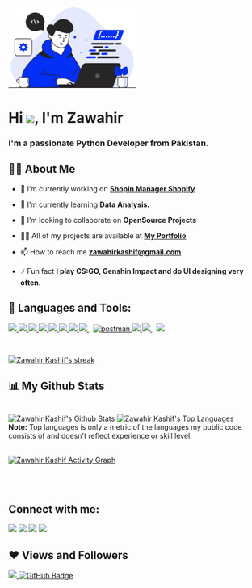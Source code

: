 <a href="#"><img width="50%" height="auto"  src="https://github.com/zawahirkashif/zawahirkashif/blob/478c1ffb7a9d0ab01c1502eb923073eae3f0cf95/images/02-512.png"/></a>

<h1 align="left">Hi <img src="https://raw.githubusercontent.com/MartinHeinz/MartinHeinz/master/wave.gif" width="30px">, I'm Zawahir</h1>
<h3 align="left">I'm a passionate Python Developer from Pakistan.</h3>


## 🙋‍♂️ About Me

- 🔭 I’m currently working on **[Shopin Manager Shopify](https://github.com/zawahirkashif/Shopin-Manager-Shopify)**

- 🌱 I’m currently learning **Data Analysis.**

- 👯 I’m looking to collaborate on **OpenSource Projects**

- 👨‍💻 All of my projects are available at **[My Portfolio](https://github.com/zawahirkashif)**

- 📫 How to reach me **zawahirkashif@gmail.com**

- ⚡ Fun fact **I play CS:GO, Genshin Impact and do UI designing very often.**

## 🚀 Languages and Tools:

<p align="left"> 
    <a href="https://www.java.com" target="_blank"> <img src="https://img.icons8.com/color/48/000000/java-coffee-cup-logo.png"/> </a>
    <a href="https://docs.microsoft.com/en-us/dotnet/csharp/" target="_blank"> <img src="https://img.icons8.com/color/48/000000/c-sharp-logo.png"/> </a> 
    <a href="https://developer.mozilla.org/en-US/docs/Web/JavaScript" target="_blank"> <img src="https://img.icons8.com/color/48/000000/javascript.png"/> </a> 
    <a href="https://www.w3.org/html/" target="_blank"> <img src="https://img.icons8.com/color/48/000000/html-5.png"/> </a> 
    <a href="https://www.w3schools.com/css/" target="_blank"> <img src="https://img.icons8.com/color/48/000000/css3.png"/> </a> 
    <a href="https://getbootstrap.com" target="_blank"> <img src="https://img.icons8.com/color/48/000000/bootstrap.png"/> </a> 
    <a href="https://www.python.org" target="_blank"> <img src="https://img.icons8.com/color/48/000000/python.png"/> </a> 
    <a style="padding-right:8px;" href="https://www.mysql.com/" target="_blank"> <img src="https://img.icons8.com/fluent/50/000000/mysql-logo.png"/> </a>
    <a href="https://postman.com" target="_blank"> <img src="https://www.vectorlogo.zone/logos/getpostman/getpostman-icon.svg" alt="postman" width="45" height="45"/> </a>   
    <a href="https://git-scm.com/" target="_blank"> <img src="https://img.icons8.com/color/48/000000/git.png"/> </a> 
    <a style="padding-right:8px;" href="https://www.shopify.com/" target="_blank"> <img src="https://img.icons8.com/color/48/000000/shopify.png"/> </a>
    <a style="padding-right:8px;" href="https://wordpress.org/" target="_blank"> <img src="https://img.icons8.com/fluency/48/000000/wordpress.png"/> </a>
    
</p>


<br/>

<p align="left">
    <a href="https://github.com/zawahirkashif/github-readme-streak-stats">
        <img title="🔥 Get streak stats for your profile at git.io/streak-stats" alt="Zawahir Kashif's streak" src="https://github-readme-streak-stats.herokuapp.com/?user=zawahirkashif&theme=black-ice&hide_border=true&stroke=0000&background=060A0CD0"/>
    </a>
</p>

## 📊 My Github Stats

  <br/>
    <a href="https://github.com/zawahirkashif/github-readme-stats"><img alt="Zawahir Kashif's Github Stats" src="https://github-readme-stats.vercel.app/api?username=zawahirkashif&show_icons=true&count_private=true&theme=react&hide_border=true&bg_color=0D1117" /></a>
  <a href="https://github.com/zawahirkashif/github-readme-stats"><img alt="Zawahir Kashif's Top Languages" src="https://github-readme-stats.vercel.app/api/top-langs/?username=zawahirkashif&langs_count=8&count_private=true&layout=compact&theme=react&hide_border=true&bg_color=0D1117" /></a>
  <br/>
  <b>Note:</b> Top languages is only a metric of the languages my public code consists of and doesn't reflect experience or skill level.


<br/>
<br/>

<a href="https://github.com/zawahirkashif/github-readme-activity-graph"><img alt="Zawahir Kashif Activity Graph" src="https://activity-graph.herokuapp.com/graph?username=zawahirkashif&bg_color=0D1117&color=5BCDEC&line=5BCDEC&point=FFFFFF&hide_border=true" /></a>

<br/>
<br/>

## Connect with me:
<p align="left">

<a href = "https://www.linkedin.com/in/muhammad-zawahir-kashif-a75946128/"><img src="https://img.icons8.com/fluent/48/000000/linkedin.png"/></a>
<a href = "https://twitter.com/SMZawahir1"><img src="https://img.icons8.com/fluent/48/000000/twitter.png"/></a>
<a href = "https://www.instagram.com/zawahir_kashif_/"><img src="https://img.icons8.com/fluent/48/000000/instagram-new.png"/></a>
<a href = "https://www.youtube.com/channel/UCRkBymd40iAcbzhfU5hy4Xw"><img src="https://img.icons8.com/color/48/000000/youtube-play.png"/></a>

</p>

## ❤ Views and Followers
<a href="https://github.com/Meghna-DAS/github-profile-views-counter">
    <img src="https://komarev.com/ghpvc/?username=zawahirkashif">
</a>
<a href="https://github.com/zawahirkashif?tab=followers"><img src="https://img.shields.io/github/followers/zawahirkashif?label=Followers&style=social" alt="GitHub Badge"></a>

